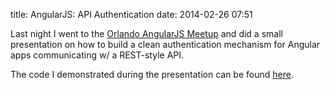 title: AngularJS: API Authentication
date: 2014-02-26 07:51

Last night I went to the [Orlando AngularJS Meetup](http://www.meetup.com/Orlando-AngularJS-Meetup/) and did a small presentation
on how to build a clean authentication mechanism for Angular apps communicating w/ a REST-style API.

The code I demonstrated during the presentation can be found [here](https://github.com/MandarinConLaBarba/angular-examples/tree/master/api-auth).

